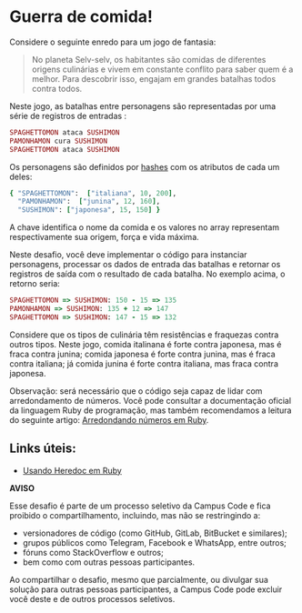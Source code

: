 
# Guerra de comida!

Considere o seguinte enredo para um jogo de fantasia:

> No planeta Selv-selv, os habitantes são comidas de diferentes origens culinárias e
vivem em constante conflito para saber quem é a melhor. Para descobrir isso,
engajam em grandes batalhas todos contra todos.

Neste jogo, as batalhas entre personagens são representadas por uma série de
registros de entradas :

```ruby
SPAGHETTOMON ataca SUSHIMON
PAMONHAMON cura SUSHIMON
SPAGHETTOMON ataca SUSHIMON
```

Os personagens são definidos por [hashes](https://ruby-doc.org/core/Hash.html) com os atributos de cada um deles:

```ruby
{ "SPAGHETTOMON":  ["italiana", 10, 200],
  "PAMONHAMON":  ["junina", 12, 160],
  "SUSHIMON": ["japonesa", 15, 150] }
```

A chave identifica o nome da comida e os valores no array representam
respectivamente sua origem, força e vida máxima.

Neste desafio, você deve implementar o código para instanciar personagens,
processar os dados de entrada das batalhas e retornar os registros de saída com o
resultado de cada batalha. No exemplo acima, o retorno seria:

```ruby
SPAGHETTOMON => SUSHIMON: 150 - 15 => 135
PAMONHAMON => SUSHIMON: 135 + 12 => 147
SPAGHETTOMON => SUSHIMON: 147 - 15 => 132
```

Considere que os tipos de culinária têm resistências e fraquezas contra outros
tipos. Neste jogo, comida italinana é forte contra japonesa, mas é fraca contra
junina; comida japonesa é forte contra junina, mas é fraca contra italiana; já
comida junina é forte contra italiana, mas fraca contra japonesa.

Observação: será necessário que o código seja capaz de lidar com arredondamento
de números. Você pode consultar a documentação oficial da linguagem Ruby de
programação, mas também recomendamos a leitura do seguinte artigo: [Arredondando
números em Ruby](https://campuscode.com.br/conteudos/arredondando-numeros-em-ruby-com-os-metodos-ceil-floor-e-round).


## Links úteis:

- [Usando Heredoc em Ruby](https://campuscode.com.br/conteudos/usando-heredoc-em-ruby)

**AVISO**

Esse desafio é parte de um processo seletivo da Campus Code e fica proibido o compartilhamento, incluindo, mas não se restringindo a:

- versionadores de código (como GitHub, GitLab, BitBucket e similares);
- grupos públicos como Telegram, Facebook e WhatsApp, entre outros;
- fóruns como StackOverflow e outros;
- bem como com outras pessoas participantes.

Ao compartilhar o desafio, mesmo que parcialmente, ou divulgar sua solução para outras pessoas participantes, a Campus Code pode excluir você deste e de outros processos seletivos.
